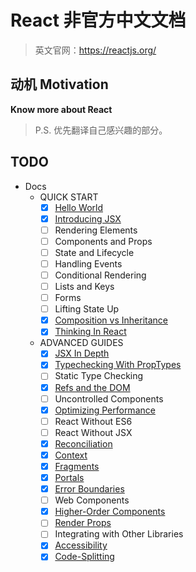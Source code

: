 # React 非官方中文文档
> 英文官网：<https://reactjs.org/>

## 动机 Motivation
**Know more about React**

> P.S. 优先翻译自己感兴趣的部分。

## TODO
- Docs
  - QUICK START
    - [x] [Hello World](/content/docs/hello-world.md)
    - [x] [Introducing JSX](/content/docs/introducing-jsx.md)
    - [ ] Rendering Elements
    - [ ] Components and Props
    - [ ] State and Lifecycle
    - [ ] Handling Events
    - [ ] Conditional Rendering
    - [ ] Lists and Keys
    - [ ] Forms
    - [ ] Lifting State Up
    - [x] [Composition vs Inheritance](/content/docs/composition-vs-inheritance.md)
    - [x] [Thinking In React](/content/docs/thinking-in-react.md)
  - ADVANCED GUIDES
    - [x] [JSX In Depth](/content/docs/jsx-in-depth.md)
    - [x] [Typechecking With PropTypes](/content/docs/typechecking-with-proptypes.md)
    - [ ] Static Type Checking
    - [x] [Refs and the DOM](/content/docs/refs-and-the-dom.md)
    - [ ] Uncontrolled Components
    - [x] [Optimizing Performance](/content/docs/optimizing-performance.md)
    - [ ] React Without ES6
    - [ ] React Without JSX
    - [x] [Reconciliation](/content/docs/reconciliation.md)
    - [x] [Context](/content/docs/context.md)
    - [x] [Fragments](/content/docs/fragments.md)
    - [x] [Portals](/content/docs/portals.md)
    - [x] [Error Boundaries](/content/docs/error-boundaries.md)
    - [ ] Web Components
    - [x] [Higher-Order Components](/content/docs/higher-order-components.md)
    - [ ] [Render Props](/content/docs/render-props.md)
    - [ ] Integrating with Other Libraries
    - [x] [Accessibility](/content/docs/accessibility.md)
    - [x] [Code-Splitting](/content/docs/code-splitting.md)